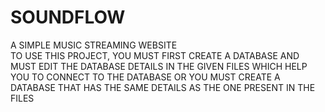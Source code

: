 # SOUNDFLOW
A SIMPLE MUSIC STREAMING WEBSITE <br>
TO USE THIS PROJECT, YOU MUST FIRST CREATE A DATABASE AND MUST EDIT THE DATABASE DETAILS IN THE GIVEN FILES WHICH HELP YOU TO CONNECT TO THE DATABASE
OR YOU MUST CREATE A DATABASE THAT HAS THE SAME DETAILS AS THE ONE PRESENT IN THE FILES
